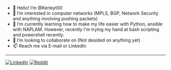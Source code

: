 - 👋 Hello! I’m @Kerleyt00
- 👀 I’m interested in computer networks (MPLS, BGP, Network Security and anything involving pushing packets)
- 🌱 I’m currently learning how to make my life easier with Python, ansible with NAPLAM. However, recently I'm trying my hand at bash scripting and powershell recently.  
- 💞️ I’m looking to collaborate on (Not desided on anything yet) 
- 📫 Reach me via E-mail or LinkedIn

<!---
Kerleyt00/Kerleyt00 is a ✨ special ✨ repository because its `README.md` (this file) appears on your GitHub profile.
You can click the Preview link to take a look at your changes.
--->
------------
[![LinkedIn](https://img.shields.io/badge/LinkedIn-%230077B5.svg?logo=linkedin&logoColor=white)](https://www.linkedin.com/in/thomas-kerley-21612666/)
[![Reddit](https://img.shields.io/reddit/user-karma/combined/9Switch?style=social)](https://www.reddit.com/user/9Switch)
